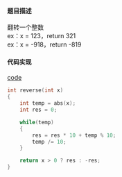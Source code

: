 #### 题目描述
翻转一个整数  
ex：x = 123，return	321  
ex：x = -918，return -819  

#### 代码实现

[code](/Math/reverse_int.cpp)

```cpp
int reverse(int x)
{
	int temp = abs(x);
	int res = 0;

	while(temp)
	{
		res = res * 10 + temp % 10;
		temp /= 10;
	}

	return x > 0 ? res : -res;
}

```